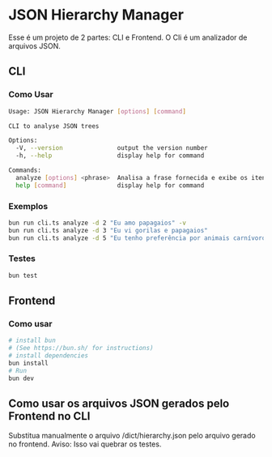# JSON Hierarchy Manager

Esse é um projeto de 2 partes: CLI e Frontend. O Cli é um analizador de arquivos JSON.

## CLI

### Como Usar

```bash
Usage: JSON Hierarchy Manager [options] [command]

CLI to analyse JSON trees

Options:
  -V, --version               output the version number
  -h, --help                  display help for command

Commands:
  analyze [options] <phrase>  Analisa a frase fornecida e exibe os itens no nível de profundidade especificado.
  help [command]              display help for command
```

### Exemplos

```bash
bun run cli.ts analyze -d 2 "Eu amo papagaios" -v
bun run cli.ts analyze -d 3 "Eu vi gorilas e papagaios"
bun run cli.ts analyze -d 5 "Eu tenho preferência por animais carnívoros"
```

### Testes

```bash
bun test
```

## Frontend

### Como usar

```bash
# install bun
# (See https://bun.sh/ for instructions)
# install dependencies
bun install
# Run
bun dev
```

## Como usar os arquivos JSON gerados pelo Frontend no CLI

Substitua manualmente o arquivo /dict/hierarchy.json pelo arquivo gerado no frontend.
Aviso: Isso vai quebrar os testes.

